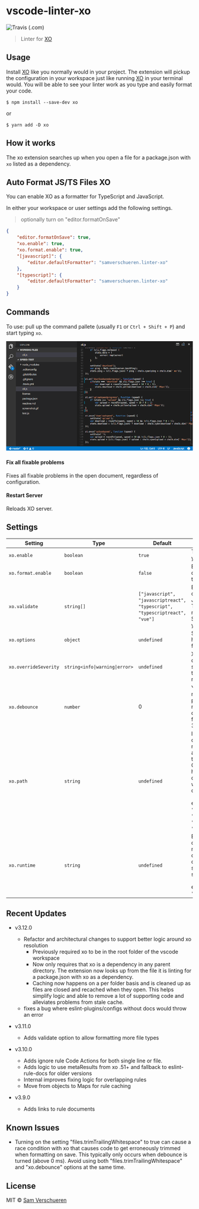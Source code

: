 # vscode-linter-xo

![Travis (.com)](https://img.shields.io/travis/com/xojs/vscode-linter-xo)

> Linter for [XO](https://github.com/sindresorhus/xo)

## Usage

Install [XO](https://github.com/sindresorhus/xo) like you normally would in your project. The extension will pickup the configuration in your workspace just like running [XO](https://github.com/sindresorhus/xo) in your terminal would. You will be able to see your linter work as you type and easily format your code.

```shell
$ npm install --save-dev xo
```

or

```shell
$ yarn add -D xo
```

## How it works

The xo extension searches up when you open a file for a package.json with `xo` listed as a dependency.

## Auto Format JS/TS Files XO

You can enable XO as a formatter for TypeScript and JavaScript.

In either your workspace or user settings add the following settings.

> optionally turn on "editor.formatOnSave"

```json
{
	"editor.formatOnSave": true,
	"xo.enable": true,
	"xo.format.enable": true,
	"[javascript]": {
		"editor.defaultFormatter": "samverschueren.linter-xo"
	},
	"[typescript]": {
		"editor.defaultFormatter": "samverschueren.linter-xo"
	}
}
```

## Commands

To use: pull up the command pallete (usually `F1` or `Ctrl + Shift + P`) and start typing `xo`.

![](media/fix.gif)

#### Fix all fixable problems

Fixes all fixable problems in the open document, regardless of configuration.

#### Restart Server

Reloads XO server.

## Settings

| Setting               | Type                           | Default                                                                     | Description                                                                                                                                                                                                                                                                                                                                                                                                                                            |
| --------------------- | ------------------------------ | --------------------------------------------------------------------------- | ------------------------------------------------------------------------------------------------------------------------------------------------------------------------------------------------------------------------------------------------------------------------------------------------------------------------------------------------------------------------------------------------------------------------------------------------------ |
| `xo.enable`           | `boolean`                      | `true`                                                                      | Turn the `xo` extension on and off in your workspace                                                                                                                                                                                                                                                                                                                                                                                                   |
| `xo.format.enable`    | `boolean`                      | `false`                                                                     | Enable the `xo` extension to format documents. Requires `xo.enable` to be turned on.                                                                                                                                                                                                                                                                                                                                                                   |
| `xo.validate`         | `string[]`                     | `["javascript", "javascriptreact", "typescript", "typescriptreact", "vue"]` | By default, the XO extension is configured to activate for Javascript, Javascript + React, Typescript, and Typescript + React. You may add more languages in the VS Code Settings. For example, to add Vue, you could do the following:                                                                                                                                                                                                                |
| `xo.options`          | `object`                       | `undefined`                                                                 | Supply any [xo option](https://github.com/xojs/xo#config). The options set here will override any configurations found by `xo` in your local workspace                                                                                                                                                                                                                                                                                                 |
| `xo.overrideSeverity` | `string<info\|warning\|error>` | `undefined`                                                                 | XO extension will report all diagnostics in VSCode as the desired severity type. By default `xo` reports the severity type based on the linting rules set up in the local workspace                                                                                                                                                                                                                                                                    |
| `xo.debounce`         | `number`                       | 0                                                                           | You can adjust a debounce (in milliseconds) that helps optimize performance for large files. If you notice that lint results are jumping all over the place, or a long delay in fixing files, turn this up. The max is 350ms.                                                                                                                                                                                                                          |
| `xo.path`             | `string`                       | `undefined`                                                                 | If you want to resolve xo from a custom path - such as a global node_modules folder, supply an absolute or relative path (with respect to the workspace folder directory). Could use with Deno, yarn pnp, or to have the xo library lint itself. By default xo is resolved from the workspace folders node_modules directory. <br/><br/>examples:<br/>`"xo.path": "/path/to/node_modules/xo/index.js"` <br/> `"xo.path": "./node_modules/xo/index.js"` |
| `xo.runtime`          | `string`                       | `undefined`                                                                 | By default, VSCode starts xo with its own bundled nodejs version. This may cause different results from the cli if you are using a different version of node. You can set a runtime path so that you are always using the same node version. <br/><br/>example:<br/>`"xo.runtime": "/usr/local/bin/node"`                                                                                                                                              |

## Recent Updates

- v3.12.0

  - Refactor and architectural changes to support better logic around xo resolution
    - Previously required xo to be in the root folder of the vscode workspace
    - Now only requires that xo is a dependency in any parent directory. The extension now looks up from the file it is linting for a package.json with xo as a dependency.
    - Caching now happens on a per folder basis and is cleaned up as files are closed and recached when they open. This helps simplify logic and able to remove a lot of supporting code and alleviates problems from stale cache.
  - fixes a bug where eslint-plugins/configs without docs would throw an error

- v3.11.0

  - Adds validate option to allow formatting more file types

- v3.10.0

  - Adds ignore rule Code Actions for both single line or file.
  - Adds logic to use metaResults from xo .51+ and fallback to eslint-rule-docs for older versions
  - Internal improves fixing logic for overlapping rules
  - Move from objects to Maps for rule caching

- v3.9.0

  - Adds links to rule documents

## Known Issues

- Turning on the setting "files.trimTrailingWhitespace" to true can cause a race condition with xo that causes code to get erroneously trimmed when formatting on save. This typically only occurs when debounce is turned (above 0 ms). Avoid using both "files.trimTrailingWhitespace" and "xo.debounce" options at the same time.

## License

MIT © [Sam Verschueren](http://github.com/SamVerschueren)
